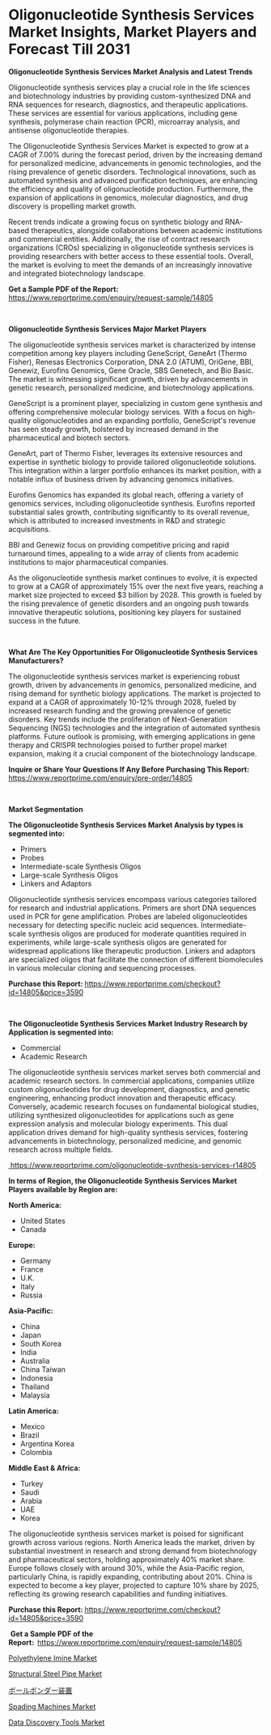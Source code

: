 <p><h1>Oligonucleotide Synthesis Services Market Insights, Market Players and Forecast Till 2031</h1></p><p><strong>Oligonucleotide Synthesis Services Market Analysis and Latest Trends</strong></p>
<p><p>Oligonucleotide synthesis services play a crucial role in the life sciences and biotechnology industries by providing custom-synthesized DNA and RNA sequences for research, diagnostics, and therapeutic applications. These services are essential for various applications, including gene synthesis, polymerase chain reaction (PCR), microarray analysis, and antisense oligonucleotide therapies. </p><p>The Oligonucleotide Synthesis Services Market is expected to grow at a CAGR of 7.00% during the forecast period, driven by the increasing demand for personalized medicine, advancements in genomic technologies, and the rising prevalence of genetic disorders. Technological innovations, such as automated synthesis and advanced purification techniques, are enhancing the efficiency and quality of oligonucleotide production. Furthermore, the expansion of applications in genomics, molecular diagnostics, and drug discovery is propelling market growth. </p><p>Recent trends indicate a growing focus on synthetic biology and RNA-based therapeutics, alongside collaborations between academic institutions and commercial entities. Additionally, the rise of contract research organizations (CROs) specializing in oligonucleotide synthesis services is providing researchers with better access to these essential tools. Overall, the market is evolving to meet the demands of an increasingly innovative and integrated biotechnology landscape.</p></p>
<p><strong>Get a Sample PDF of the Report:&nbsp;</strong> <a href="https://www.reportprime.com/enquiry/request-sample/14805">https://www.reportprime.com/enquiry/request-sample/14805</a></p>
<p>&nbsp;</p>
<p><strong>Oligonucleotide Synthesis Services Major Market Players</strong></p>
<p><p>The oligonucleotide synthesis services market is characterized by intense competition among key players including GeneScript, GeneArt (Thermo Fisher), Renesas Electronics Corporation, DNA 2.0 (ATUM), OriGene, BBI, Genewiz, Eurofins Genomics, Gene Oracle, SBS Genetech, and Bio Basic. The market is witnessing significant growth, driven by advancements in genetic research, personalized medicine, and biotechnology applications.</p><p>GeneScript is a prominent player, specializing in custom gene synthesis and offering comprehensive molecular biology services. With a focus on high-quality oligonucleotides and an expanding portfolio, GeneScript's revenue has seen steady growth, bolstered by increased demand in the pharmaceutical and biotech sectors.</p><p>GeneArt, part of Thermo Fisher, leverages its extensive resources and expertise in synthetic biology to provide tailored oligonucleotide solutions. This integration within a larger portfolio enhances its market position, with a notable influx of business driven by advancing genomics initiatives.</p><p>Eurofins Genomics has expanded its global reach, offering a variety of genomics services, including oligonucleotide synthesis. Eurofins reported substantial sales growth, contributing significantly to its overall revenue, which is attributed to increased investments in R&D and strategic acquisitions.</p><p>BBI and Genewiz focus on providing competitive pricing and rapid turnaround times, appealing to a wide array of clients from academic institutions to major pharmaceutical companies.</p><p>As the oligonucleotide synthesis market continues to evolve, it is expected to grow at a CAGR of approximately 15% over the next five years, reaching a market size projected to exceed $3 billion by 2028. This growth is fueled by the rising prevalence of genetic disorders and an ongoing push towards innovative therapeutic solutions, positioning key players for sustained success in the future.</p></p>
<p>&nbsp;</p>
<p><strong>What Are The Key Opportunities For Oligonucleotide Synthesis Services Manufacturers?</strong></p>
<p><p>The oligonucleotide synthesis services market is experiencing robust growth, driven by advancements in genomics, personalized medicine, and rising demand for synthetic biology applications. The market is projected to expand at a CAGR of approximately 10-12% through 2028, fueled by increased research funding and the growing prevalence of genetic disorders. Key trends include the proliferation of Next-Generation Sequencing (NGS) technologies and the integration of automated synthesis platforms. Future outlook is promising, with emerging applications in gene therapy and CRISPR technologies poised to further propel market expansion, making it a crucial component of the biotechnology landscape.</p></p>
<p><strong>Inquire or Share Your Questions If Any Before Purchasing This Report:</strong> <a href="https://www.reportprime.com/enquiry/pre-order/14805">https://www.reportprime.com/enquiry/pre-order/14805</a></p>
<p>&nbsp;</p>
<p><strong>Market Segmentation</strong></p>
<p><strong>The Oligonucleotide Synthesis Services Market Analysis by types is segmented into:</strong></p>
<p><ul><li>Primers</li><li>Probes</li><li>Intermediate-scale Synthesis Oligos</li><li>Large-scale Synthesis Oligos</li><li>Linkers and Adaptors</li></ul></p>
<p><p>Oligonucleotide synthesis services encompass various categories tailored for research and industrial applications. Primers are short DNA sequences used in PCR for gene amplification. Probes are labeled oligonucleotides necessary for detecting specific nucleic acid sequences. Intermediate-scale synthesis oligos are produced for moderate quantities required in experiments, while large-scale synthesis oligos are generated for widespread applications like therapeutic production. Linkers and adaptors are specialized oligos that facilitate the connection of different biomolecules in various molecular cloning and sequencing processes.</p></p>
<p><strong>Purchase this Report:&nbsp;</strong><a href="https://www.reportprime.com/checkout?id=14805&price=3590">https://www.reportprime.com/checkout?id=14805&price=3590</a></p>
<p>&nbsp;</p>
<p><strong>The Oligonucleotide Synthesis Services Market Industry Research by Application is segmented into:</strong></p>
<p><ul><li>Commercial</li><li>Academic Research</li></ul></p>
<p><p>The oligonucleotide synthesis services market serves both commercial and academic research sectors. In commercial applications, companies utilize custom oligonucleotides for drug development, diagnostics, and genetic engineering, enhancing product innovation and therapeutic efficacy. Conversely, academic research focuses on fundamental biological studies, utilizing synthesized oligonucleotides for applications such as gene expression analysis and molecular biology experiments. This dual application drives demand for high-quality synthesis services, fostering advancements in biotechnology, personalized medicine, and genomic research across multiple fields.</p></p>
<p><a href="https://www.reportprime.com/oligonucleotide-synthesis-services-r14805">&nbsp;https://www.reportprime.com/oligonucleotide-synthesis-services-r14805</a></p>
<p><strong>In terms of Region, the Oligonucleotide Synthesis Services Market Players available by Region are:</strong></p>
<p>
    <p> <strong> North America: </strong>
        <ul>
            <li>United States</li>
            <li>Canada</li>
        </ul>
        </p> 
    <p> <strong> Europe: </strong>
        <ul>
            <li>Germany</li>
            <li>France</li>
            <li>U.K.</li>
            <li>Italy</li>
            <li>Russia</li>
        </ul>
        </p> 
    <p> <strong> Asia-Pacific: </strong>
        <ul>
            <li>China</li>
            <li>Japan</li>
            <li>South Korea</li>
            <li>India</li>
            <li>Australia</li>
            <li>China Taiwan</li>
            <li>Indonesia</li>
            <li>Thailand</li>
            <li>Malaysia</li>
        </ul>
        </p> 
    <p> <strong> Latin America: </strong>
        <ul>
            <li>Mexico</li>
            <li>Brazil</li>
            <li>Argentina Korea</li>
            <li>Colombia</li>
        </ul>
        </p> 
    <p> <strong> Middle East & Africa: </strong>
        <ul>
            <li>Turkey</li>
            <li>Saudi</li>
            <li>Arabia</li>
            <li>UAE</li>
            <li>Korea</li>
        </ul>
    </p>
    </p>
<p><p>The oligonucleotide synthesis services market is poised for significant growth across various regions. North America leads the market, driven by substantial investment in research and strong demand from biotechnology and pharmaceutical sectors, holding approximately 40% market share. Europe follows closely with around 30%, while the Asia-Pacific region, particularly China, is rapidly expanding, contributing about 20%. China is expected to become a key player, projected to capture 10% share by 2025, reflecting its growing research capabilities and funding initiatives.</p></p>
<p><strong>Purchase this Report: </strong><a href="https://www.reportprime.com/checkout?id=14805&price=3590">https://www.reportprime.com/checkout?id=14805&price=3590</a></p>
<p>&nbsp;<strong>Get a Sample PDF of the Report:&nbsp;&nbsp;</strong><a href="https://www.reportprime.com/enquiry/request-sample/14805">https://www.reportprime.com/enquiry/request-sample/14805</a></p>
<p><strong></strong></p>
<p><p><a href="https://medium.com/@peterm12562/what-is-polyethylene-imine-market-7b273ee00c9a">Polyethylene Imine Market</a></p><p><a href="https://medium.com/@lauryframi644/the-global-structural-steel-pipe-market-identifies-drivers-restraints-opportunities-and-trends-20a2d5b122f1">Structural Steel Pipe Market</a></p><p><a href="https://medium.com/@skylarreilly36/ball-bonder-equipment-market-%E3%81%AF-%E3%82%B3%E3%82%B9%E3%83%88%E7%AE%A1%E7%90%86%E3%81%A8%E5%8A%B9%E7%8E%87%E5%90%91%E4%B8%8A%E3%82%92%E5%84%AA%E5%85%88%E3%81%97%E3%81%BE%E3%81%99-%E3%81%95%E3%82%89%E3%81%AB-%E5%A0%B1%E5%91%8A%E6%9B%B8%E3%81%AF%E5%B8%82%E5%A0%B4%E3%81%AE%E9%9C%80%E8%A6%81%E9%9D%A2%E3%81%A8%E4%BE%9B%E7%B5%A6%E9%9D%A2%E3%81%AE%E4%B8%A1%E6%96%B9%E3%82%92%E3%82%AB%E3%83%90%E3%83%BC%E3%81%97%E3%81%A6%E3%81%84%E3%81%BE%E3%81%99-ball-bonder-6c64b94c77aa">ボールボンダー装置</a></p><p><a href="https://issuu.com/reportprime-2/docs/spading-machines-market-size-2030.p_710305b4f813c5">Spading Machines Market</a></p><p><a href="https://www.linkedin.com/pulse/future-trends-global-data-discovery-tools-market-insights-analysis-yjxle?trackingId=RwImFaAcQcy84hAy090rTQ%3D%3D">Data Discovery Tools Market</a></p></p>